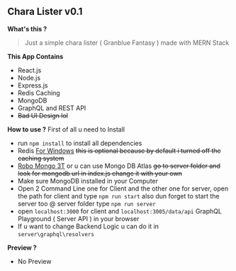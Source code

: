 ## Chara Lister v0.1

**What's this ?**
  > Just a simple chara lister ( Granblue Fantasy ) made with MERN Stack
  
 **This App Contains**
  - React.js
  - Node.js
  - Express.js
  - Redis Caching
  - MongoDB 
  - GraphQL and REST API
  - ~~Bad UI Design lol~~
  
  **How to use ?**
  First of all u need to Install
  - run ``npm install`` to install all dependencies
  - Redis [For Windows](https://github.com/dmajkic/redis/downloads) ~~this is optional because by default i turned off the caching system~~
  - [Robo Mongo 3T](https://robomongo.org/) or u can use Mongo DB Atlas ~~go to server folder and look for mongodb url in index.js change it with your own~~
  - Make sure MongoDB installed in your Computer
  - Open 2 Command Line one for Client and the other one for server, open the path for client and type ``npm run start`` also dun forget to start the server too @ server folder type ``npm run server``
  - open ``localhost:3000`` for client and ``localhost:3005/data/api`` GraphQL Playground ( Server API ) in your browser
  - If u want to change Backend Logic u can do it in ``server\graphql\resolvers``
  
  **Preview ?**
  - No Preview
